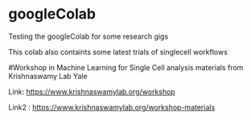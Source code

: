 # googleColab
Testing the googleColab for some research gigs

This colab also containts some latest trials of singlecell workflows

#Workshop in Machine Learning for Single Cell analysis materials from Krishnaswamy Lab Yale

Link: https://www.krishnaswamylab.org/workshop


Link2 : https://www.krishnaswamylab.org/workshop-materials
